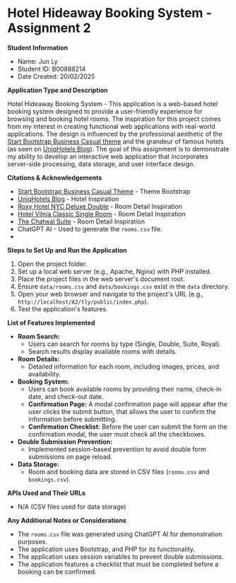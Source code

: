 # Hotel Hideaway Booking System - Assignment 2

**Student Information**

* Name: Jun Ly
* Student ID: B00888214
* Date Created: 20/02/2025

**Application Type and Description**

Hotel Hideaway Booking System - This application is a web-based hotel booking system designed to provide a user-friendly experience for browsing and booking hotel rooms. The inspiration for this project comes from my interest in creating functional web applications with real-world applications. The design is influenced by the professional aesthetic of the [Start Bootstrap Business Casual theme](https://startbootstrap.com/previews/business-casual) and the grandeur of famous hotels (as seen on [UniqHotels Blog](https://www.uniqhotels.com/blog/the-biggest-hotels-in-the-world/)). The goal of this assignment is to demonstrate my ability to develop an interactive web application that incorporates server-side processing, data storage, and user interface design.

**Citations & Acknowledgements**

* [Start Bootstrap Business Casual Theme](https://startbootstrap.com/previews/business-casual) - Theme Bootstrap
* [UniqHotels Blog](https://www.uniqhotels.com/blog/the-biggest-hotels-in-the-world/) - Hotel Inspiration
* [Roxy Hotel NYC Deluxe Double](https://www.roxyhotelnyc.com/accommodations/deluxe-double/) - Room Detail Inspiration
* [Hotel Vilnia Classic Single Room](https://hotelvilnia.lt/accommodation/classic-single-room/) - Room Detail Inspiration
* [The Chatwal Suite](https://www.thechatwalny.com/stay/chatwal-suite/) - Room Detail Inspiration
* ChatGPT AI - Used to generate the `rooms.csv` file.
* 

**Steps to Set Up and Run the Application**

1.  Open the project folder.
2.  Set up a local web server (e.g., Apache, Nginx) with PHP installed.
3.  Place the project files in the web server's document root.
4.  Ensure `data/rooms.csv` and `data/bookings.csv` exist in the `data` directory.
5.  Open your web browser and navigate to the project's URL (e.g., `http://localhost/A2/tly/public/index.php`).
6.  Test the application's features.

**List of Features Implemented**

* **Room Search:**
    * Users can search for rooms by type (Single, Double, Suite, Royal).
    * Search results display available rooms with details.
* **Room Details:**
    * Detailed information for each room, including images, prices, and availability.
* **Booking System:**
    * Users can book available rooms by providing their name, check-in date, and check-out date.
    * **Confirmation Page:** A modal confirmation page will appear after the user clicks the submit button, that allows the user to confirm the information before submitting.
    * **Confirmation Checklist:** Before the user can submit the form on the confirmation modal, the user must check all the checkboxes.
* **Double Submission Prevention:**
    * Implemented session-based prevention to avoid double form submissions on page reload.
* **Data Storage:**
    * Room and booking data are stored in CSV files (`rooms.csv` and `bookings.csv`).

**APIs Used and Their URLs**

* N/A (CSV files used for data storage)

**Any Additional Notes or Considerations**

* The `rooms.csv` file was generated using ChatGPT AI for demonstration purposes.
* The application uses Bootstrap, and PHP for its functionality.
* The application uses session variables to prevent double submissions.
* The application features a checklist that must be completed before a booking can be confirmed.
